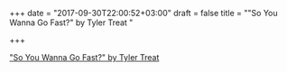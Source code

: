 +++
date = "2017-09-30T22:00:52+03:00"
draft = false
title = ""So You Wanna Go Fast?" by Tyler Treat  "

+++

<p><a href="https://www.youtube.com/watch?v=DJ4d_PZ6Gns&feature=youtu.be">"So You Wanna Go Fast?" by Tyler Treat  </a></p>
